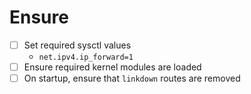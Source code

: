 # Ensure

- [ ] Set required sysctl values
  - `net.ipv4.ip_forward=1`
- [ ] Ensure required kernel modules are loaded
- [ ] On startup, ensure that `linkdown` routes are removed
